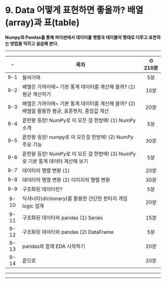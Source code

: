 # 9. Data 어떻게 표현하면 좋을까? 배열(array)과 표(table)

**Numpy와 Pandas를 통해 파이썬에서 데이터를 행렬과 테이블의 형태로 다루고 표현하는 방법을 익히고 실습해 본다.**

---

|-|목차|⏲ 210분|
|:---:|---|:---:|
|9-1| 들어가며 | 5분|
|9-2| 배열은 가까이에~ 기본 통계 데이터를 계산해 볼까? (1) 평균 계산하기 | 10분|
|9-3| 배열은 가까이에~ 기본 통계 데이터를 계산해 볼까? (2) 배열을 활용한 평균, 표준편차, 중앙값 계산 | 20분|
|9-4| 끝판왕 등장! NumPy로 이 모든 걸 한방에! (1) NumPy 소개 | 5분|
|9-5| 끝판왕 등장! numpy로 이 모든걸 한방에! (2) NumPy 주요 기능 | 30분|
|9-6| 끝판왕 등장! NumPy로 이 모든 걸 한방에! (3) NumPy로 기본 통계 데이터 계산해 보기 | 5분|
|9-7| 데이터의 행렬 변환 (1) | 20분|
|9-8| 데이터의 행렬 변환 (2) 이미지의 행렬 변환 | 30분|
|9-9| 구조화된 데이터란? | 5분|
|9-10| 딕셔너리(dictionary)를 활용한 간단한 판타지 게임 logic 설계 | 20분|
|9-11| 구조화된 데이터와 pandas (1) Series | 15분|
|9-12| 구조화된 데이터와 pandas (2) DataFrame | 5분|
|9-13| pandas와 함께 EDA 시작하기 | 20분|
|9-14| 끝으로 | 20분|

---


---

